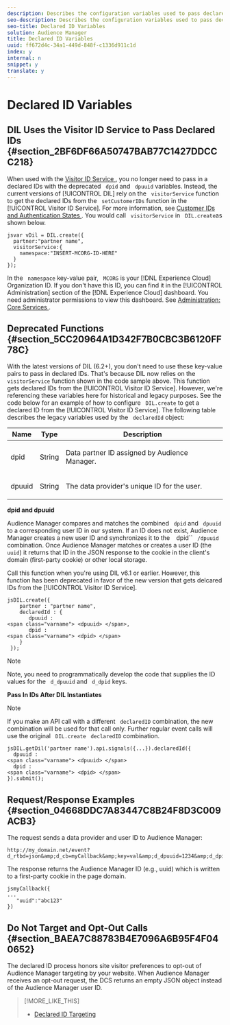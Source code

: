 ```yaml
---
description: Describes the configuration variables used to pass declared IDs through DIL to Audience Manager.
seo-description: Describes the configuration variables used to pass declared IDs through DIL to Audience Manager.
seo-title: Declared ID Variables
solution: Audience Manager
title: Declared ID Variables
uuid: ff672d4c-34a1-449d-848f-c1336d911c1d
index: y
internal: n
snippet: y
translate: y
---
```


# Declared ID Variables



## DIL Uses the Visitor ID Service to Pass Declared IDs {#section_2BF6DF66A50747BAB77C1427DDCCC218}

When used with the [ Visitor ID Service ](https://marketing.adobe.com/resources/help/en_US/mcvid/), you no longer need to pass in a declared IDs with the deprecated ` dpid` and ` dpuuid` variables. Instead, the current versions of [!UICONTROL  DIL] rely on the ` visitorService` function to get the declared IDs from the ` setCustomerIDs` function in the [!UICONTROL  Visitor ID Service]. For more information, see [ Customer IDs and Authentication States ](https://marketing.adobe.com/resources/help/en_US/mcvid/mcvid-authenticated-state.html). You would call ` visitorService` in ` DIL.create`as shown below. 


```
jsvar vDil = DIL.create({ 
  partner:"partner name", 
  visitorService:{ 
    namespace:"INSERT-MCORG-ID-HERE" 
  } 
});
```


In the ` namespace` key-value pair, ` MCORG` is your [!DNL  Experience Cloud] Organization ID. If you don't have this ID, you can find it in the [!UICONTROL  Administration] section of the [!DNL  Experience Cloud] dashboard. You need administrator permissions to view this dashboard. See [ Administration: Core Services ](https://marketing.adobe.com/resources/help/en_US/mcloud/?f=admin_getting_started.html). 

## Deprecated Functions {#section_5CC20964A1D342F7B0CBC3B6120FF78C}

With the latest versions of DIL (6.2+), you don't need to use these key-value pairs to pass in declared IDs. That's because DIL now relies on the ` visitorService` function shown in the code sample above. This function gets declared IDs from the [!UICONTROL  Visitor ID Service]. However, we're referencing these variables here for historical and legacy purposes. See the code below for an example of how to configure ` DIL.create` to get a declared ID from the [!UICONTROL  Visitor ID Service]. 
The following table describes the legacy variables used by the ` declaredId` object: 
<table id="table_A1884B72950F4BBDA87F17DDFF173628"> 
 <thead> 
  <tr> 
   <th colname="col1" class="entry"> Name </th> 
   <th colname="col2" class="entry"> Type </th> 
   <th colname="col3" class="entry"> Description </th> 
  </tr> 
 </thead>
 <tbody> 
  <tr> 
   <td colname="col1"> <span class="codeph"> dpid </span> </td> 
   <td colname="col2"> String </td> 
   <td colname="col3"> <p>Data partner ID assigned by Audience Manager. </p> </td> 
  </tr> 
  <tr> 
   <td colname="col1"> <span class="codeph"> dpuuid </span> </td> 
   <td colname="col2"> String </td> 
   <td colname="col3"> <p>The data provider's unique ID for the user. </p> </td> 
  </tr> 
 </tbody> 
</table>

**dpid and dpuuid** 

Audience Manager compares and matches the combined ` dpid` and ` dpuuid` to a corresponding user ID in our system. If an ID does not exist, Audience Manager creates a new user ID and synchronizes it to the ` ` dpid`` ` /dpuuid` combination. Once Audience Manager matches or creates a user ID (the ` uuid`) it returns that ID in the JSON response to the cookie in the client's domain (first-party cookie) or other local storage. 

Call this function when you're using DIL v6.1 or earlier. However, this function has been deprecated in favor of the new version that gets delcared IDs from the [!UICONTROL  Visitor ID Service]. 


```
jsDIL.create({ 
    partner : "partner name", 
    declaredId : { 
       dpuuid :  
<span class="varname"> <dpuuid> </span>, 
       dpid :  
<span class="varname"> <dpid> </span> 
    } 
 });
```



>[!NOTE]
>
>Note, you need to programmatically develop the code that supplies the ID values for the ` d_dpuuid` and ` d_dpid` keys. 



**Pass In IDs After DIL Instantiates** 


>[!NOTE]
>
>If you make an API call with a different ` declaredID` combination, the new combination will be used for that call only. Further regular event calls will use the original ` DIL.create` ` declaredID` combination. 


```
jsDIL.getDil('partner name').api.signals({...}).declaredId({ 
  dpuuid :  
<span class="varname"> <dpuuid> </span> 
  dpid :  
<span class="varname"> <dpid> </span> 
}).submit();
```


## Request/Response Examples {#section_04668DDC7A83447C8B24F8D3C009ACB3}

The request sends a data provider and user ID to Audience Manager: 
```
http://my_domain.net/event?d_rtbd=json&amp;d_cb=myCallback&amp;key=val&amp;d_dpuuid=1234&amp;d_dpid=5678
```


The response returns the Audience Manager ID (e.g., uuid) which is written to a first-party cookie in the page domain. 
```
jsmyCallback({ 
... 
   "uuid":"abc123" 
})
```


## Do Not Target and Opt-Out Calls {#section_BAEA7C88783B4E7096A6B95F4F040652}

The declared ID process honors site visitor preferences to opt-out of Audience Manager targeting by your website. When Audience Manager receives an opt-out request, the DCS returns an empty JSON object instead of the Audience Manager user ID. 
>[!MORE_LIKE_THIS]
>
>* [ Declared ID Targeting ](declared_id_about.md#concept_CB958007B9DA4251BA724B5607AD9FC3)
